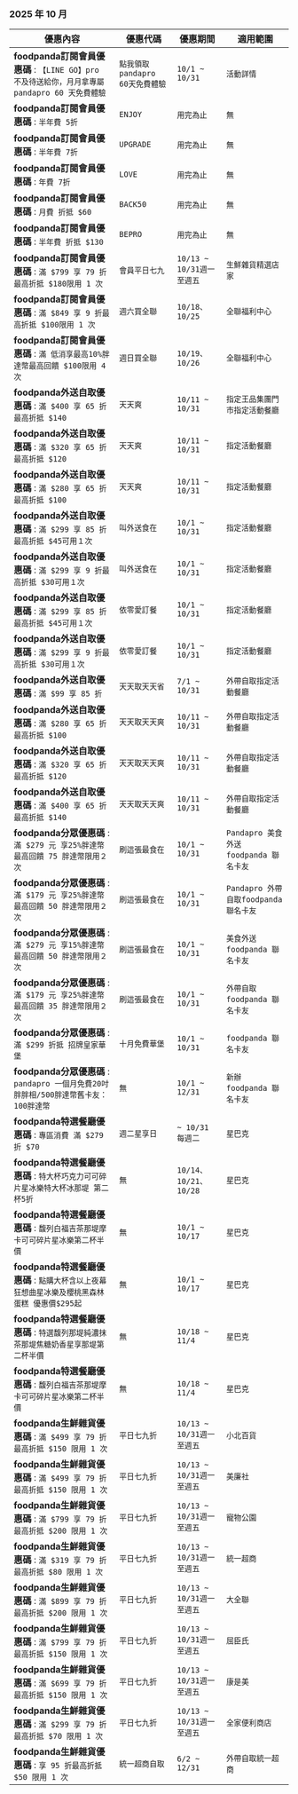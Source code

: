 
###  2025 年 10 月
| 優惠內容 | 優惠代碼 | 優惠期間 | 適用範圍 |
| --- | --- | --- | --- |
|**foodpanda訂閱會員優惠碼** : ```【LINE GO】pro 不及待送給你，月月拿專屬 pandapro 60 天免費體驗```|```點我領取pandapro 60天免費體驗```|```10/1 ~ 10/31```|```活動詳情```|
|**foodpanda訂閱會員優惠碼** : ```半年費 5折```|```ENJOY```|```用完為止```|```無```|
|**foodpanda訂閱會員優惠碼** : ```半年費 7折```|```UPGRADE```|```用完為止```|```無```|
|**foodpanda訂閱會員優惠碼** : ```年費 7折```|```LOVE```|```用完為止```|```無```|
|**foodpanda訂閱會員優惠碼** : ```月費 折抵 $60```|```BACK50```|```用完為止```|```無```|
|**foodpanda訂閱會員優惠碼** : ```半年費 折抵 $130```|```BEPRO```|```用完為止```|```無```|
|**foodpanda訂閱會員優惠碼** : ```滿 $799 享 79 折最高折抵 $180限用 1 次```|```會員平日七九```|```10/13 ~ 10/31週一至週五```|```生鮮雜貨精選店家```|
|**foodpanda訂閱會員優惠碼** : ```滿 $849 享 9 折最高折抵 $100限用 1 次```|```週六買全聯```|```10/18、10/25```|```全聯福利中心```|
|**foodpanda訂閱會員優惠碼** : ```滿 低消享最高10%胖達幣最高回饋 $100限用 4 次```|```週日買全聯```|```10/19、10/26```|```全聯福利中心```|
|**foodpanda外送自取優惠碼** : ```滿 $400 享 65 折最高折抵 $140```|```天天爽```|```10/11 ~ 10/31```|```指定王品集團門市指定活動餐廳```|
|**foodpanda外送自取優惠碼** : ```滿 $320 享 65 折最高折抵 $120```|```天天爽```|```10/11 ~ 10/31```|```指定活動餐廳```|
|**foodpanda外送自取優惠碼** : ```滿 $280 享 65 折最高折抵 $100```|```天天爽```|```10/11 ~ 10/31```|```指定活動餐廳```|
|**foodpanda外送自取優惠碼** : ```滿 $299 享 85 折最高折抵 $45可用１次```|```叫外送食在```|```10/1 ~ 10/31```|```指定活動餐廳```|
|**foodpanda外送自取優惠碼** : ```滿 $299 享 9 折最高折抵 $30可用１次```|```叫外送食在```|```10/1 ~ 10/31```|```指定活動餐廳```|
|**foodpanda外送自取優惠碼** : ```滿 $299 享 85 折最高折抵 $45可用１次```|```依零愛訂餐```|```10/1 ~ 10/31```|```指定活動餐廳```|
|**foodpanda外送自取優惠碼** : ```滿 $299 享 9 折最高折抵 $30可用１次```|```依零愛訂餐```|```10/1 ~ 10/31```|```指定活動餐廳```|
|**foodpanda外送自取優惠碼** : ```滿 $99 享 85 折```|```天天取天天省```|```7/1 ~ 10/31```|```外帶自取指定活動餐廳```|
|**foodpanda外送自取優惠碼** : ```滿 $280 享 65 折最高折抵 $100```|```天天取天天爽```|```10/11 ~ 10/31```|```外帶自取指定活動餐廳```|
|**foodpanda外送自取優惠碼** : ```滿 $320 享 65 折最高折抵 $120```|```天天取天天爽```|```10/11 ~ 10/31```|```外帶自取指定活動餐廳```|
|**foodpanda外送自取優惠碼** : ```滿 $400 享 65 折最高折抵 $140```|```天天取天天爽```|```10/11 ~ 10/31```|```外帶自取指定活動餐廳```|
|**foodpanda分眾優惠碼** : ```滿 $279 元 享25%胖達幣最高回饋 75 胖達幣限用２次```|```刷這張最食在```|```10/1 ~ 10/31```|```Pandapro 美食外送 foodpanda 聯名卡友```|
|**foodpanda分眾優惠碼** : ```滿 $179 元 享25%胖達幣最高回饋 50 胖達幣限用２次```|```刷這張最食在```|```10/1 ~ 10/31```|```Pandapro 外帶自取foodpanda 聯名卡友```|
|**foodpanda分眾優惠碼** : ```滿 $279 元 享15%胖達幣最高回饋 50 胖達幣限用２次```|```刷這張最食在```|```10/1 ~ 10/31```|```美食外送 foodpanda 聯名卡友```|
|**foodpanda分眾優惠碼** : ```滿 $179 元 享25%胖達幣最高回饋 35 胖達幣限用２次```|```刷這張最食在```|```10/1 ~ 10/31```|```外帶自取foodpanda 聯名卡友```|
|**foodpanda分眾優惠碼** : ```滿 $299 折抵 招牌皇家華堡```|```十月免費華堡```|```10/1 ~ 10/31```|```foodpanda 聯名卡友```|
|**foodpanda分眾優惠碼** : ```pandapro 一個月免費20吋胖胖相/500胖達幣舊卡友：100胖達幣```|```無```|```10/1 ~ 12/31```|```新辦 foodpanda 聯名卡友```|
|**foodpanda特選餐廳優惠碼** : ```專區消費 滿 $279 折 $70```|```週二星享日```|```~ 10/31 每週二```|```星巴克```|
|**foodpanda特選餐廳優惠碼** : ```特大杯巧克力可可碎片星冰樂特大杯冰那堤 第二杯5折```|```無```|```10/14、10/21、10/28```|```星巴克```|
|**foodpanda特選餐廳優惠碼** : ```馥列白福吉茶那堤摩卡可可碎片星冰樂第二杯半價```|```無```|```10/1 ~ 10/17```|```星巴克```|
|**foodpanda特選餐廳優惠碼** : ```點購大杯含以上夜幕狂想曲星冰樂及櫻桃黑森林蛋糕 優惠價$295起```|```無```|```10/1 ~ 10/17```|```星巴克```|
|**foodpanda特選餐廳優惠碼** : ```特選馥列那堤純濃抹茶那堤焦糖奶香星享那堤第二杯半價```|```無```|```10/18 ~ 11/4```|```星巴克```|
|**foodpanda特選餐廳優惠碼** : ```馥列白福吉茶那堤摩卡可可碎片星冰樂第二杯半價```|```無```|```10/18 ~ 11/4```|```星巴克```|
|**foodpanda生鮮雜貨優惠碼** : ```滿 $499 享 79 折最高折抵 $150 限用 1 次```|```平日七九折```|```10/13 ~ 10/31週一至週五```|```小北百貨```|
|**foodpanda生鮮雜貨優惠碼** : ```滿 $499 享 79 折最高折抵 $150 限用 1 次```|```平日七九折```|```10/13 ~ 10/31週一至週五```|```美廉社```|
|**foodpanda生鮮雜貨優惠碼** : ```滿 $799 享 79 折最高折抵 $200 限用 1 次```|```平日七九折```|```10/13 ~ 10/31週一至週五```|```寵物公園```|
|**foodpanda生鮮雜貨優惠碼** : ```滿 $319 享 79 折最高折抵 $80 限用 1 次```|```平日七九折```|```10/13 ~ 10/31週一至週五```|```統一超商```|
|**foodpanda生鮮雜貨優惠碼** : ```滿 $899 享 79 折最高折抵 $200 限用 1 次```|```平日七九折```|```10/13 ~ 10/31週一至週五```|```大全聯```|
|**foodpanda生鮮雜貨優惠碼** : ```滿 $799 享 79 折最高折抵 $150 限用 1 次```|```平日七九折```|```10/13 ~ 10/31週一至週五```|```屈臣氏```|
|**foodpanda生鮮雜貨優惠碼** : ```滿 $699 享 79 折最高折抵 $150 限用 1 次```|```平日七九折```|```10/13 ~ 10/31週一至週五```|```康是美```|
|**foodpanda生鮮雜貨優惠碼** : ```滿 $299 享 79 折最高折抵 $70 限用 1 次```|```平日七九折```|```10/13 ~ 10/31週一至週五```|```全家便利商店```|
|**foodpanda生鮮雜貨優惠碼** : ```享 95 折最高折抵 $50 限用 1 次```|```統一超商自取```|```6/2 ~ 12/31```|```外帶自取統一超商```|
